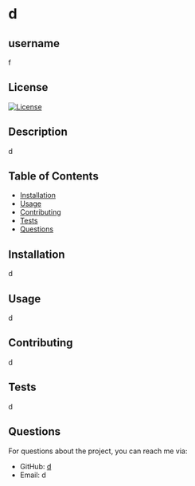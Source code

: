 
# d

## username
f

## License
[![License](https://img.shields.io/badge/License-Apache_2.0-blue.svg)](https://opensource.org/licenses/Apache-2.0)

## Description
d

## Table of Contents
- [Installation](#installation)
- [Usage](#usage)
- [Contributing](#contributing)
- [Tests](#tests)
- [Questions](#questions)

## Installation
d

## Usage
d

## Contributing
d

## Tests
d

## Questions
For questions about the project, you can reach me via:
- GitHub: [d](https://github.com/d)
- Email: d
